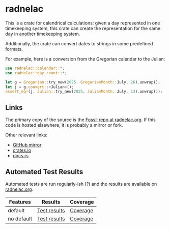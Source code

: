 # radnelac

This is a crate for calendrical calculations: given a day represented in
one timekeeping system, this crate can create the representation for the same
day in another timekeeping system.

Additionally, the crate can convert dates to strings in some predefined formats.

For example, here is a conversion from the Gregorian calendar to the Julian:

```rust
use radnelac::calendar::*;
use radnelac::day_count::*;

let g = Gregorian::try_new(2025, GregorianMonth::July, 26).unwrap();
let j = g.convert::<Julian>();
assert_eq!(j, Julian::try_new(2025, JulianMonth::July, 13).unwrap());
```

## Links

The primary copy of the source is the [Fossil repo at radnelac.org](https://fossil.radnelac.org/radnelac). If this code is hosted elsewhere, it is probably a mirror or fork.

Other relevant links:

+ [GitHub mirror](https://github.com/ratanvarghese-crates/radnelac)
+ [crates.io](https://crates.io/crates/radnelac)
+ [docs.rs](https://docs.rs/radnelac)

## Automated Test Results

Automated tests are run regularly-ish (?) and the results are available on [radnelac.org](https://radnelac.org).

| Features    | Results                                              | Coverage |
|-------------|------------------------------------------------------|----------|
| default     | [Test results](https://www.radnelac.org/test-results/default/results.txt)    | [Coverage](https://www.radnelac.org/test-results/default/llvm-cov/html/) |
| no default  | [Test results](https://www.radnelac.org/test-results/no-default/results.txt) | [Coverage](https://www.radnelac.org/test-results/no-default/llvm-cov/html/) |